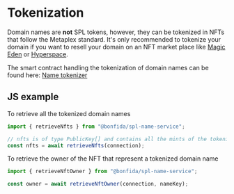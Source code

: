 # Tokenization

Domain names are **not** SPL tokens, however, they can be tokenized in NFTs that follow the Metaplex standard. It's only recommended to tokenize your domain if you want to resell your domain on an NFT market place like [Magic Eden](https://magiceden.io/marketplace/bonfida) or [Hyperspace](https://hyperspace.xyz/collection/solananameservice).

The smart contract handling the tokenization of domain names can be found here: [Name tokenizer](https://github.com/Bonfida/name-tokenizer)

## JS example

To retrieve all the tokenized domain names

```js
import { retrieveNfts } from "@bonfida/spl-name-service";

// nfts is of type PublicKey[] and contains all the mints of the tokenized domain names
const nfts = await retrieveNfts(connection);
```

To retrieve the owner of the NFT that represent a tokenized domain name

```js
import { retrieveNftOwner } from "@bonfida/spl-name-service";

const owner = await retrieveNftOwner(connection, nameKey);
```
